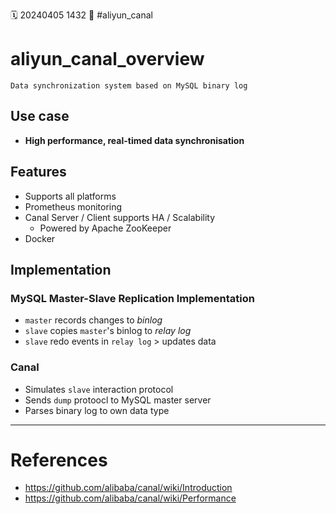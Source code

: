 🗓️ 20240405 1432
📎 #aliyun_canal

# aliyun_canal_overview

```ad-info
Data synchronization system based on MySQL binary log
```

## Use case
- **High performance, real-timed data synchronisation**
## Features
- Supports all platforms
- Prometheus monitoring
- Canal Server / Client supports HA / Scalability
	- Powered by Apache ZooKeeper
- Docker
## Implementation
### MySQL Master-Slave Replication Implementation
- `master` records changes to _binlog_
- `slave` copies `master`'s binlog to _relay log_
- `slave` redo events in `relay log` > updates data

### Canal
- Simulates `slave` interaction protocol
- Sends `dump` protoocl to MySQL master server
- Parses binary log to own data type


--- 
# References
- https://github.com/alibaba/canal/wiki/Introduction
- https://github.com/alibaba/canal/wiki/Performance